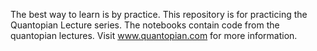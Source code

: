 The best way to learn is by practice. This repository is for practicing the Quantopian Lecture series. The notebooks contain code from the quantopian lectures. Visit www.quantopian.com for more information.